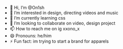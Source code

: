 - 👋 Hi, I’m @On1sh
- 👀 I’m interested in design, directing videos and music
- 🌱 I’m currently learning css
- 💞️ I’m looking to collaborate on video, design project
- 📫 How to reach me on ig xxono_x
- 😄 Pronouns: he/him
- ⚡ Fun fact: im trying to start a brand for apparels


<!---
On1sh/On1sh is a ✨ special ✨ repository because its `README.md` (this file) appears on your GitHub profile.
You can click the Preview link to take a look at your changes.
--->
